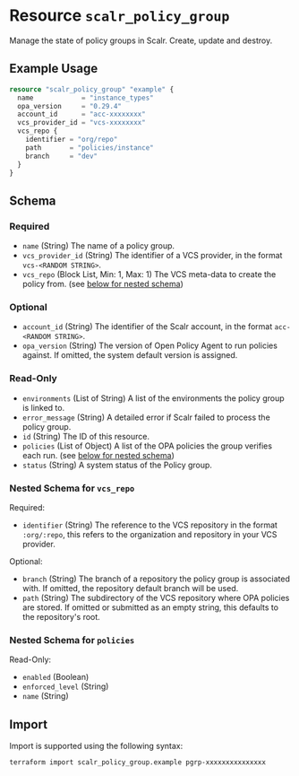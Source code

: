 # Resource `scalr_policy_group`

Manage the state of policy groups in Scalr. Create, update and destroy.

## Example Usage

```terraform
resource "scalr_policy_group" "example" {
  name            = "instance_types"
  opa_version     = "0.29.4"
  account_id      = "acc-xxxxxxxx"
  vcs_provider_id = "vcs-xxxxxxxx"
  vcs_repo {
    identifier = "org/repo"
    path       = "policies/instance"
    branch     = "dev"
  }
}
```

<!-- schema generated by tfplugindocs -->
## Schema

### Required

- `name` (String) The name of a policy group.
- `vcs_provider_id` (String) The identifier of a VCS provider, in the format `vcs-<RANDOM STRING>`.
- `vcs_repo` (Block List, Min: 1, Max: 1) The VCS meta-data to create the policy from. (see [below for nested schema](#nestedblock--vcs_repo))

### Optional

- `account_id` (String) The identifier of the Scalr account, in the format `acc-<RANDOM STRING>`.
- `opa_version` (String) The version of Open Policy Agent to run policies against. If omitted, the system default version is assigned.

### Read-Only

- `environments` (List of String) A list of the environments the policy group is linked to.
- `error_message` (String) A detailed error if Scalr failed to process the policy group.
- `id` (String) The ID of this resource.
- `policies` (List of Object) A list of the OPA policies the group verifies each run. (see [below for nested schema](#nestedatt--policies))
- `status` (String) A system status of the Policy group.

<a id="nestedblock--vcs_repo"></a>
### Nested Schema for `vcs_repo`

Required:

- `identifier` (String) The reference to the VCS repository in the format `:org/:repo`, this refers to the organization and repository in your VCS provider.

Optional:

- `branch` (String) The branch of a repository the policy group is associated with. If omitted, the repository default branch will be used.
- `path` (String) The subdirectory of the VCS repository where OPA policies are stored. If omitted or submitted as an empty string, this defaults to the repository's root.


<a id="nestedatt--policies"></a>
### Nested Schema for `policies`

Read-Only:

- `enabled` (Boolean)
- `enforced_level` (String)
- `name` (String)

## Import

Import is supported using the following syntax:

```shell
terraform import scalr_policy_group.example pgrp-xxxxxxxxxxxxxxx
```
